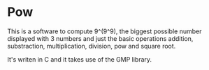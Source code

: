# Pow
This is a software to compute 9^(9^9), the biggest possible number displayed with 3 numbers and just the basic operations addition, substraction, multiplication, division, pow and square root.

It's writen in C and it takes use of the GMP library.

